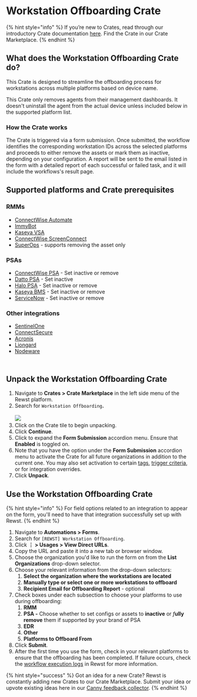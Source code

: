 # Workstation Offboarding Crate

{% hint style="info" %}
If you’re new to Crates, read through our introductory Crate documentation [here](https://docs.rewst.help/prebuilt-automations/crates). Find the Crate in our Crate Marketplace.
{% endhint %}

## What does the Workstation Offboarding Crate do?

This Crate is designed to streamline the offboarding process for workstations across multiple platforms based on device name.

This Crate only removes agents from their management dashboards. It doesn't uninstall the agent from the actual device unless included below in the supported platform list.

### How the Crate works <a href="#marked-how-it-works" id="marked-how-it-works"></a>

The Crate is triggered via a form submission. Once submitted, the workflow identifies the corresponding workstation IDs across the selected platforms and proceeds to either remove the assets or mark them as inactive, depending on your configuration. A report will be sent to the email listed in the form with a detailed report of each successful or failed task, and it will include the workflows's result page.

## Supported platforms and Crate prerequisites <a href="#marked-supported-platforms" id="marked-supported-platforms"></a>

### RMMs <a href="#marked-rmms" id="marked-rmms"></a>

* [ConnectWise Automate](../../configuration/integrations/integration-guides/connectwise-automate-integration-setup.md)
* [ImmyBot](../../configuration/integrations/integration-guides/immybot-integration-setup.md)
* [Kaseya VSA](../../configuration/integrations/integration-guides/kaseya-vsa-integration-setup.md)
* [ConnectWise ScreenConnect](../../configuration/integrations/integration-guides/connectwise-control-screenconnect.md)
* [SuperOps](../../configuration/integrations/integration-guides/superops-integration.md) - supports removing the asset only

### PSAs <a href="#marked-psas" id="marked-psas"></a>

* [ConnectWise PSA](../../configuration/integrations/integration-guides/connectwise-integration-setup.md) - Set inactive or remove
* [Datto PSA](../../configuration/integrations/integration-guides/datto-psa-integration-setup/) - Set inactive
* [Halo PSA](../../configuration/integrations/integration-guides/halo-integration-setup.md) - Set inactive or remove
* [Kaseya BMS](../../configuration/integrations/integration-guides/kaseya-bms-integration-setup.md) - Set inactive or remove
* [ServiceNow](../../configuration/integrations/integration-guides/servicenow-integration-setup.md) - Set inactive or remove

### Other integrations <a href="#marked-other-integrations" id="marked-other-integrations"></a>

* [SentinelOne](../../configuration/integrations/integration-guides/sentinelone-integration-setup.md)
* [ConnectSecure](../../configuration/integrations/integration-guides/connectsecure-integration.md)
* [Acronis](../../configuration/integrations/integration-guides/acronis-integration.md)
* [Liongard](../../configuration/integrations/integration-guides/liongard-integration-setup.md)
* [Nodeware](../../configuration/integrations/integration-guides/nodeware-integration.md)

\
Unpack the Workstation Offboarding Crate
----------------------------------------

1. Navigate to **Crates > Crate Marketplace** in the left side menu of the Rewst platform.
2. Search for `Workstation Offboarding`**.**\
   \
   ![](<../../../.gitbook/assets/Screenshot 2025-10-15 at 3.51.06 PM.png>)
3. Click on the Crate tile to begin unpacking.
4. Click **Continue**.
5. Click to expand the **Form Submission** accordion menu. Ensure that **Enabled** is toggled on.
6. Note that you have the option under the **Form Submission** accordion menu to activate the Crate for all future organizations in addition to the current one. You may also set activation to certain [tags](https://docs.rewst.help/documentation/settings/tags-in-rewst), [trigger criteria](https://docs.rewst.help/documentation/automations/intro-to-triggers/trigger-criteria), or for integration overrides.
7. Click **Unpack**.

## Use the Workstation Offboarding Crate

{% hint style="info" %}
For field options related to an integration to appear on the form, you'll need to have that integration successfully set up with Rewst.&#x20;
{% endhint %}

1. Navigate to **Automations > Forms**.
2. Search for `[REWST] Workstation Offboarding`.
3. Click **⋮ > Usages > View Direct URLs**.
4. Copy the URL and paste it into a new tab or browser window.
5. Choose the organization you'd like to run the form on from the **List Organizations** drop-down selector.
6. Choose your relevant information from the drop-down selectors:
   1. **Select the organization where the workstations are located**
   2. **Manually type or select one or more workstations to offboard**
   3. **Recipient Email for Offboarding Report** - optional
7. Check boxes under each subsection to choose your platforms to use during offboarding:
   1. **RMM**
   2. **PSA -** Choose whether to set configs or assets to **inactive** or _f_**ully remove** them if supported by your brand of PSA
   3. **EDR**
   4. **Other**
   5. **Platforms to Offboard From**
8. Click **Submit**.
9. After the first time you use the form, check in your relevant platforms to ensure that the offboarding has been completed. If failure occurs, check the [workflow execution logs](../../automations/workflows/#view-specific-workflow-results) in Rewst for more information.

{% hint style="success" %}
Got an idea for a new Crate? Rewst is constantly adding new Crates to our Crate Marketplace. Submit your idea or upvote existing ideas here in our [Canny feedback collector](https://rewst.canny.io/crates).
{% endhint %}
